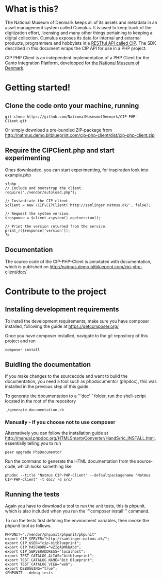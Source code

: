 # What is this?

The National Museum of Denmark keeps all of its assets and metadata in an asset management system called Cumulus. It is used to keep track of the digitization effort, licensing and many other things pertaining to keeping a digital collection. Cumulus exposes its data for internal and external products, programmers and hobbyists in a [RESTful API called CIP](http://samlinger.natmus.dk/CIP/doc/CIP.html). The SDK described in this document wraps the CIP API for use in a PHP project.

CIP PHP Client is an independent implementation of a PHP Client for the Canto Integration Platform, developped for [the National Museum of Denmark](http://digital.natmus.dk/).

# Getting started!

## Clone the code onto your machine, running

	git clone https://github.com/NationalMuseumofDenmark/CIP-PHP-Client.git

Or simply download a pre-bundled ZIP-package from http://natmus.demo.bitblueprint.com/cip-php-client/dist/cip-php-client.zip
	
## Require the CIPClient.php and start experimenting

Ones downloaded, you can start experimenting, for inspiration look into example.php

	<?php
	// Include and bootstrap the client.
	require("./vendor/autoload.php");
	
	// Instantiate the CIP client.
	$client = new \CIP\CIPClient('http://samlinger.natmus.dk/', false);
	
	// Request the system version.
	$response = $client->system()->getversion();
	
	// Print the version returned from the service.
	print_r($response['version']);
	?>
	
## Documentation

The source code of the CIP-PHP-Client is annotated with documentation, which is published on http://natmus.demo.bitblueprint.com/cip-php-client/doc/

# Contribute to the project

## Installing development requirements

To install the development requirements, make sure you have composer installed, following the guide at https://getcomposer.org/

Once you have composer installed, navigate to the git repository of this project and run

	composer install

## Buidling the documentation

If you make changes to the sourcecode and want to build the documentation, you need a tool such as phpdocumentor (phpdoc), this was installed in the previous step of this guide.

To generate the documentation to a '''doc''' folder, run the shell-script located in the root of the repository

	./generate-documentation.sh

### Manually - If you choose not to use composer

Alternatively you can follow the installation guide at http://manual.phpdoc.org/HTMLSmartyConverter/HandS/ric_INSTALL.html, essentially telling you to run

    pear upgrade PhpDocumentor
    
Run the command to generate the HTML documentation from the source-code, which looks something like

    phpdoc --title "Natmus CIP-PHP-Client" --defaultpackagename "Natmus CIP-PHP-Client" -t doc/ -d src/

## Running the tests

Again you have to download a tool to run the unit tests, this is phpunit, which is also included when you run the '''composer install''' command.

To run the tests first defining the environment variables, then invoke the phpunit tool as follows.

	PHPUNIT="./vendor/phpunit/phpunit/phpunit"
	export CIP_SERVER="http://samlinger.natmus.dk/";
	export CIP_USER="cip-bitblueprint";
	export CIP_PASSWORD="wZIgA9MkbAb3";
	export CIP_SERVERADDRESS="localhost";
	export TEST_CATALOG_ALIAS="bitblueprint";
	export TEST_CATALOG_NAME="Bit Blueprint";
	export TEST_CATALOG_VIEW="web";
	export DEBUGGING="true";
	$PHPUNIT --debug tests
